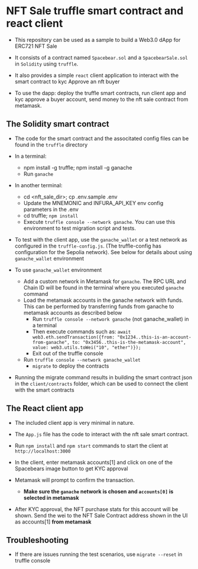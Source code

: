 # NFT Sale truffle smart contract and react client

* This repository can be used as a sample to build a Web3.0 dApp for ERC721 NFT Sale

* It consists of a contract named `Spacebear.sol` and a `SpacebearSale.sol` in `Solidity` using `truffle`.

* It also provides a simple `react` client application to interact with the smart contract to kyc Approve an nft buyer

* To use the dapp: deploy the truffle smart contracts, run client app and kyc approve a buyer account, send money to the nft sale contract from metamask.

## The Solidity smart contract

* The code for the smart contract and the associtated config files can be found in the `truffle` directory

* In a terminal:
  * npm install -g truffle; npm install -g ganache
  * Run `ganache`

* In another terminal:
  * cd <nft_sale_dir>; cp  .env.sample  .env
  * Update the MNEMONIC and INFURA_API_KEY env config parameters in the .env
  * cd truffle;  `npm install`
  * Execute `truffle console --network ganache`. You can use this environment to test migration script and tests.

* To test with the client app, use the `ganache_wallet` or a test network as configured in the `truffle-config.js`. (The truffle-config has configuration for the Sepolia network). See below for details about using `ganache_wallet` environment

* To use `ganache_wallet` environment
  * Add a custom network in Metamask for `ganache`. The RPC URL and Chain ID will be found in the terminal where you executed `ganache` command
  * Load the metamask accounts in the ganache network with funds. This can be performed by transferring funds from ganache to metamask accounts as described below
    * Run `truffle console --network ganache` (not ganache_wallet) in a terminal
    * Then execute commands such as: `await web3.eth.sendTransaction({from: "0x1234..this-is-an-account-from-ganache", to: "0x3456..this-is-the-metamask-account", value: web3.utils.toWei("10", "ether")});`
    * Exit out of the truffle console
  * Run `truffle console --network ganache_wallet`
    * `migrate` to deploy the contracts

* Running the migrate command results in building the smart contract json in the `client/contracts` folder, which can be used to connect the client with the smart contracts

## The React client app

* The included client app is very minimal in nature.

* The `App.js` file has the code to interact with the nft sale smart contract. 

* Run `npm install` and `npm start` commands to start the client at `http://localhost:3000`

* In the client, enter metamask accounts[1] and click on one of the Spacebears image button to get KYC approval

* Metamask will prompt to confirm the transaction.
  * **Make sure the `ganache` network is chosen and `accounts[0]` is selected in metamask**

* After KYC approval, the NFT purchase stats for this account will be shown. Send the wei to the NFT Sale Contract address shown in the UI as accounts[1] **from metamask**

## Troubleshooting
  * If there are issues running the test scenarios, use `migrate --reset` in truffle console

